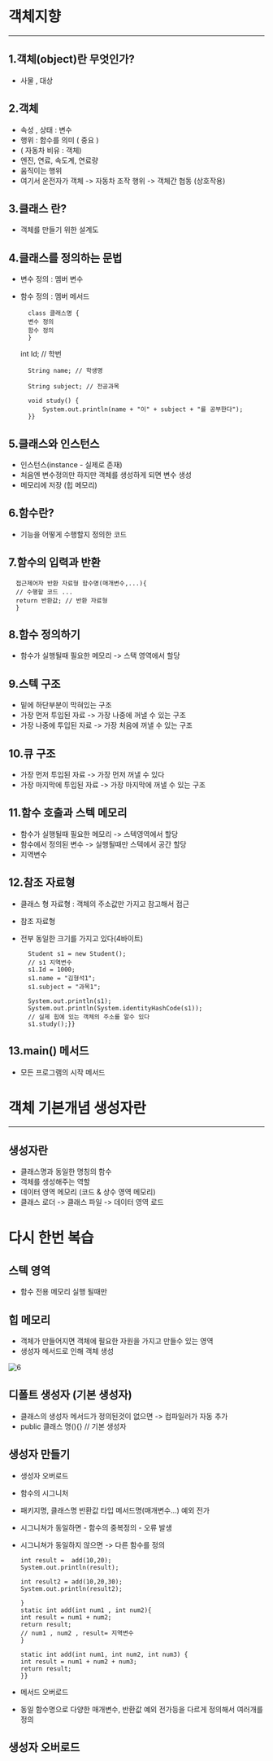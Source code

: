 # 객체지향 

* * * 

## 1.객체(object)란 무엇인가?
* 사물 , 대상 

## 2.객체
* 속성 , 상태 : 변수 
* 행위 : 함수를 의미 ( 중요 )
* ( 자동차 비유 : 객체)
* 엔진, 연료, 속도계, 연료량
* 움직이는 행위 
* 여기서 운전자가 객체 -> 자동차 조작 행위 -> 객체간 협동 (상호작용)

## 3.클래스 란?
* 객체를 만들기 위한 설계도

## 4.클래스를 정의하는 문법
* 변수 정의 : 멤버 변수
* 함수 정의 : 멤버 메서드 

        class 클래스명 {
        변수 정의
        함수 정의
        }
    

    int Id; // 학번

        String name; // 학생명

        String subject; // 전공과목

        void study() {
            System.out.println(name + "이" + subject + "를 공부한다");
        }}

## 5.클래스와 인스턴스
* 인스턴스(instance - 실제로 존재)
* 처음엔 변수정의만 하지만 객체를 생성하게 되면 변수 생성
* 메모리에 저장 (힙 메모리)

## 6.함수란?
* 기능을 어떻게 수행할지 정의한 코드

## 7.함수의 입력과 반환

      접근제어자 반환 자료형 함수명(매개변수,...){
      // 수행할 코드 ...
      return 반환값; // 반환 자료형 
      }

## 8.함수 정의하기
* 함수가 실행될때 필요한 메모리 -> 스택 영역에서 할당

## 9.스텍 구조
* 밑에 하단부분이 막혀있는 구조
* 가장 먼저 투입된 자료 -> 가장 나중에 꺼낼 수 있는 구조
* 가장 나중에 투입된 자료 -> 가장 처음에 꺼낼 수 있는 구조

## 10.큐 구조
* 가장 먼저 투입된 자료 -> 가장 먼저 꺼낼 수 있다
* 가장 마지막에 투입된 자료 -> 가장 마지막에 꺼낼 수 있는 구조

## 11.함수 호출과 스텍 메모리
* 함수가 실행될때 필요한 메모리 -> 스텍영역에서 할당
* 함수에서 정의된 변수 -> 실행될때만 스텍에서 공간 할당
* 지역변수  

## 12.참조 자료형
* 클래스 형 자료형 : 객체의 주소값만 가지고 참고해서 접근 
* 참조 자료형
* 전부 동일한 크기를 가지고 있다(4바이트) 

        Student s1 = new Student();
        // s1 지역변수
        s1.Id = 1000;
        s1.name = "김형석1";
        s1.subject = "과목1";

        System.out.println(s1);
        System.out.println(System.identityHashCode(s1));
        // 실제 힙에 있는 객체의 주소를 알수 있다
        s1.study();}}

## 13.main() 메서드 
* 모든 프로그램의 시작 메서드


# 객체 기본개념 생성자란

* * * 

## 생성자란
* 클래스명과 동일한 명칭의 함수
* 객체를 생성해주는 역할
* 데이터 영역 메모리 (코드 & 상수 영역 메모리)
* 클래스 로더 -> 클래스 파일 -> 데이터 영역 로드

# 다시 한번 복습

## 스텍 영역
* 함수 전용 메모리 실행 될때만

## 힙 메모리
* 객체가 만들어지면 객체에 필요한 자원을 가지고 만들수 있는 영역
* 생성자 메서드로 인해 객체 생성


![6](https://github.com/kimhyungseok6398/Java_Study/assets/128747925/7eb3a0b5-28b0-442f-9585-fc0374226cfd)


## 디폴트 생성자 (기본 생성자)
* 클래스의 생성자 메서드가 정의된것이 없으면 -> 컴파일러가 자동 추가
* public 클래스 명(){} // 기본 생성자


## 생성자 만들기 
* 생성자 오버로드
* 함수의 시그니처
* 패키지명, 클래스명 반환값 타입 메서드명(매개변수...) 예외 전가
* 시그니쳐가 동일하면 - 함수의 중복정의 - 오류 발생
* 시그니쳐가 동일하지 않으면 -> 다른 함수를 정의

      int result =  add(10,20);
      System.out.println(result);
    
      int result2 = add(10,20,30);
      System.out.println(result2);
    
      }
      static int add(int num1 , int num2){
      int result = num1 + num2;
      return result;
      // num1 , num2 , result= 지역변수
      }
    
      static int add(int num1, int num2, int num3) {
      int result = num1 + num2 + num3;
      return result;
      }}

* 메서드 오버로드
* 동일 함수명으로 다양한 매개변수, 반환값 예외 전가등을 다르게 정의해서 여러개를 정의

## 생성자 오버로드


